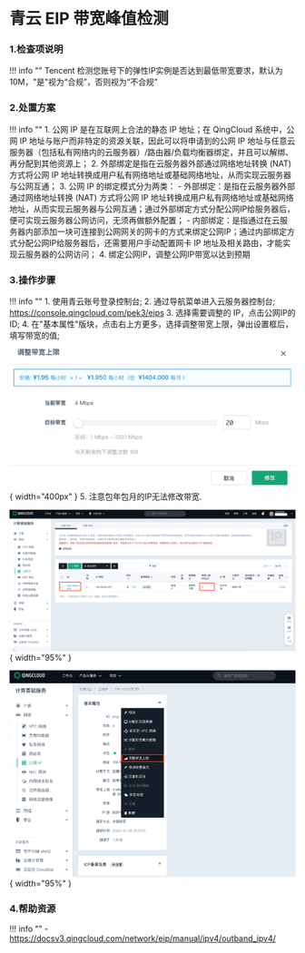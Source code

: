 # 青云 EIP 带宽峰值检测

### 1.检查项说明
!!! info ""
    Tencent 检测您账号下的弹性IP实例是否达到最低带宽要求，默认为 10M，"是"视为“合规”，否则视为“不合规”

### 2.处置方案
!!! info ""
    1. 公网 IP 是在互联网上合法的静态 IP 地址；在 QingCloud 系统中，公网 IP 地址与账户而非特定的资源关联，因此可以将申请到的公网 IP 地址与任意云服务器（包括私有网络内的云服务器）/路由器/负载均衡器绑定，并且可以解绑、再分配到其他资源上；
    2. 外部绑定是指在云服务器外部通过网络地址转换 (NAT) 方式将公网 IP 地址转换成用户私有网络地址或基础网络地址，从而实现云服务器与公网互通；
    3. 公网 IP 的绑定模式分为两类：
        - 外部绑定：是指在云服务器外部通过网络地址转换 (NAT) 方式将公网 IP 地址转换成用户私有网络地址或基础网络地址，从而实现云服务器与公网互通；通过外部绑定方式分配公网IP给服务器后，便可实现云服务器公网访问，无须再做额外配置；
        - 内部绑定：是指通过在云服务器内部添加一块可连接到公网网关的网卡的方式来绑定公网IP；通过内部绑定方式分配公网IP给服务器后，还需要用户手动配置网卡 IP 地址及相关路由，才能实现云服务器的公网访问；
    4. 绑定公网IP，调整公网IP带宽以达到预期

### 3.操作步骤
!!! info ""
    1. 使用青云账号登录控制台;
    2. 通过导航菜单进入云服务器控制台; https://console.qingcloud.com/pek3/eips
    3. 选择需要调整的 IP，点击公网IP的 ID;
    4. 在"基本属性"版块，点击右上方更多，选择调整带宽上限，弹出设置框后，填写带宽的值;
        ![处置方案-设置eip带宽](../../img/suggest/qingcloud/eip-set.png){ width="400px" }
    5. 注意包年包月的IP无法修改带宽.

![处置方案-查看eip列表](../../img/suggest/qingcloud/eip-list.png){ width="95%" }

![处置方案-查看eip详情](../../img/suggest/qingcloud/eip-set-detail.png){ width="95%" }

### 4.帮助资源
!!! info ""
    - https://docsv3.qingcloud.com/network/eip/manual/ipv4/outband_ipv4/
